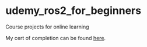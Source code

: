 # udemy_ros2_for_beginners
Course projects for online learning

My cert of completion can be found [here](https://www.udemy.com/certificate/UC-de2a9ee1-4875-4f6c-ace8-920cc4e274c9/).
